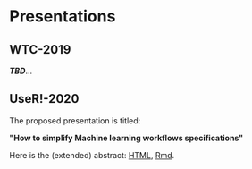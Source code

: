 # Presentations

## WTC-2019

***TBD***...

## UseR!-2020

The proposed presentation is titled:

**"How to simplify Machine learning workflows specifications"**

Here is the (extended) abstract:
[HTML](https://htmlpreview.github.io/?https://github.com/antononcube/SimplifiedMachineLearningWorkflows-book/blob/master/Presentations/UseR!-2020/How-to-simplify-ML-workflows-specifications.nb.html), 
[Rmd](./UseR!-2020/How-to-simplify-ML-workflows-specifications.Rmd).
 

